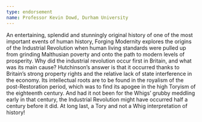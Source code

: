 ```yaml
---
type: endorsement
name: Professor Kevin Dowd, Durham University
---
```


An entertaining, splendid and stunningly original history of one of the most important events of human history, Forging Modernity explores the origins of the Industrial Revolution when human living standards were pulled up from grinding Malthusian poverty and onto the path to modern levels of prosperity. Why did the industrial revolution occur first in Britain, and what was its main cause? Hutchinson’s answer is that it occurred thanks to Britain’s strong property rights and the relative lack of state interference in the economy. Its intellectual roots are to be found in the royalism of the post-Restoration period, which was to find its apogee in the high Toryism of the eighteenth century. And had it not been for the Whigs’ grubby meddling early in that century, the Industrial Revolution might have occurred half a century before it did. At long last, a Tory and not a Whig interpretation of history!
